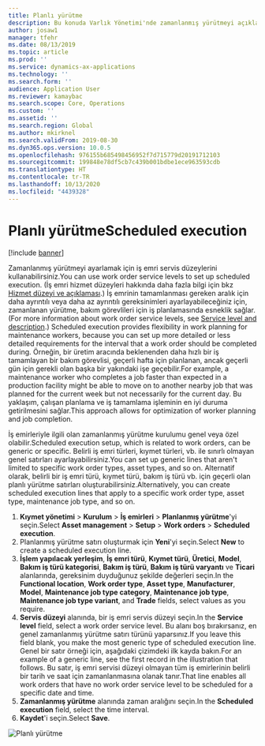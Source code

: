 ```yaml
---
title: Planlı yürütme
description: Bu konuda Varlık Yönetimi'nde zamanlanmış yürütmeyi açıklanmaktadır.
author: josaw1
manager: tfehr
ms.date: 08/13/2019
ms.topic: article
ms.prod: ''
ms.service: dynamics-ax-applications
ms.technology: ''
ms.search.form: ''
audience: Application User
ms.reviewer: kamaybac
ms.search.scope: Core, Operations
ms.custom: ''
ms.assetid: ''
ms.search.region: Global
ms.author: mkirknel
ms.search.validFrom: 2019-08-30
ms.dyn365.ops.version: 10.0.5
ms.openlocfilehash: 976155b685498456952f7d715779d20191712103
ms.sourcegitcommit: 199848e78df5cb7c439b001bdbe1ece963593cdb
ms.translationtype: HT
ms.contentlocale: tr-TR
ms.lasthandoff: 10/13/2020
ms.locfileid: "4439328"
---
```

# <a name="scheduled-execution"></a><span data-ttu-id="630e0-103">Planlı yürütme</span><span class="sxs-lookup"><span data-stu-id="630e0-103">Scheduled execution</span></span>

[!include [banner](../../includes/banner.md)]

 

<span data-ttu-id="630e0-104">Zamanlanmış yürütmeyi ayarlamak için iş emri servis düzeylerini kullanabilirsiniz.</span><span class="sxs-lookup"><span data-stu-id="630e0-104">You can use work order service levels to set up scheduled execution.</span></span> <span data-ttu-id="630e0-105">(İş emri hizmet düzeyleri hakkında daha fazla bilgi için bkz [Hizmet düzeyi ve açıklaması](service-level-and-description.md).) İş emrinin tamamlanması gereken aralık için daha ayrıntılı veya daha az ayrıntılı gereksinimleri ayarlayabileceğiniz için, zamanlanan yürütme, bakım görevlileri için iş planlamasında esneklik sağlar.</span><span class="sxs-lookup"><span data-stu-id="630e0-105">(For more information about work order service levels, see [Service level and description](service-level-and-description.md).) Scheduled execution provides flexibility in work planning for maintenance workers, because you can set up more detailed or less detailed requirements for the interval that a work order should be completed during.</span></span> <span data-ttu-id="630e0-106">Örneğin, bir üretim aracında beklenenden daha hızlı bir iş tamamlayan bir bakım görevlisi, geçerli hafta için planlanan, ancak geçerli gün için gerekli olan başka bir yakındaki işe geçebilir.</span><span class="sxs-lookup"><span data-stu-id="630e0-106">For example, a maintenance worker who completes a job faster than expected in a production facility might be able to move on to another nearby job that was planned for the current week but not necessarily for the current day.</span></span> <span data-ttu-id="630e0-107">Bu yaklaşım, çalışan planlama ve iş tamamlama işleminin en iyi duruma getirilmesini sağlar.</span><span class="sxs-lookup"><span data-stu-id="630e0-107">This approach allows for optimization of worker planning and job completion.</span></span>

<span data-ttu-id="630e0-108">İş emirleriyle ilgili olan zamanlanmış yürütme kurulumu genel veya özel olabilir.</span><span class="sxs-lookup"><span data-stu-id="630e0-108">Scheduled execution setup, which is related to work orders, can be generic or specific.</span></span> <span data-ttu-id="630e0-109">Belirli iş emri türleri, kıymet türleri, vb. ile sınırlı olmayan genel satırları ayarlayabilirsiniz.</span><span class="sxs-lookup"><span data-stu-id="630e0-109">You can set up generic lines that aren't limited to specific work order types, asset types, and so on.</span></span> <span data-ttu-id="630e0-110">Alternatif olarak, belirli bir iş emri türü, kıymet türü, bakım iş türü vb. için geçerli olan planlı yürütme satırları oluşturabilirsiniz.</span><span class="sxs-lookup"><span data-stu-id="630e0-110">Alternatively, you can create scheduled execution lines that apply to a specific work order type, asset type, maintenance job type, and so on.</span></span>

1. <span data-ttu-id="630e0-111">**Kıymet yönetimi** \> **Kurulum** \> **İş emirleri** \> **Planlanmış yürütme**'yi seçin.</span><span class="sxs-lookup"><span data-stu-id="630e0-111">Select **Asset management** \> **Setup** \> **Work orders** \> **Scheduled execution**.</span></span>
2. <span data-ttu-id="630e0-112">Planlanmış yürütme satırı oluşturmak için **Yeni**'yi seçin.</span><span class="sxs-lookup"><span data-stu-id="630e0-112">Select **New** to create a scheduled execution line.</span></span>
3. <span data-ttu-id="630e0-113">**İşlem yapılacak yerleşim**, **İş emri türü**, **Kıymet türü**, **Üretici**, **Model**, **Bakım iş türü kategorisi**, **Bakım iş türü**, **Bakım iş türü varyantı** ve **Ticari** alanlarında, gereksinim duyduğunuz şekilde değerleri seçin.</span><span class="sxs-lookup"><span data-stu-id="630e0-113">In the **Functional location**, **Work order type**, **Asset type**, **Manufacturer**, **Model**, **Maintenance job type category**, **Maintenance job type**, **Maintenance job type variant**, and **Trade** fields, select values as you require.</span></span>
4. <span data-ttu-id="630e0-114">**Servis düzeyi** alanında, bir iş emri servis düzeyi seçin.</span><span class="sxs-lookup"><span data-stu-id="630e0-114">In the **Service level** field, select a work order service level.</span></span> <span data-ttu-id="630e0-115">Bu alanı boş bırakırsanız, en genel zamanlanmış yürütme satırı türünü yaparsınız.</span><span class="sxs-lookup"><span data-stu-id="630e0-115">If you leave this field blank, you make the most generic type of scheduled execution line.</span></span> <span data-ttu-id="630e0-116">Genel bir satır örneği için, aşağıdaki çizimdeki ilk kayda bakın.</span><span class="sxs-lookup"><span data-stu-id="630e0-116">For an example of a generic line, see the first record in the illustration that follows.</span></span> <span data-ttu-id="630e0-117">Bu satır, iş emri servisi düzeyi olmayan tüm iş emirlerinin belirli bir tarih ve saat için zamanlanmasına olanak tanır.</span><span class="sxs-lookup"><span data-stu-id="630e0-117">That line enables all work orders that have no work order service level to be scheduled for a specific date and time.</span></span>
5. <span data-ttu-id="630e0-118">**Zamanlanmış yürütme** alanında zaman aralığını seçin.</span><span class="sxs-lookup"><span data-stu-id="630e0-118">In the **Scheduled execution** field, select the time interval.</span></span>
6. <span data-ttu-id="630e0-119">**Kaydet**'i seçin.</span><span class="sxs-lookup"><span data-stu-id="630e0-119">Select **Save**.</span></span>

![Planlı yürütme](media/20-setup-for-work-orders.png)
